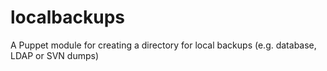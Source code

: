 localbackups
============

A Puppet module for creating a directory for local backups (e.g. database, LDAP or SVN dumps)
